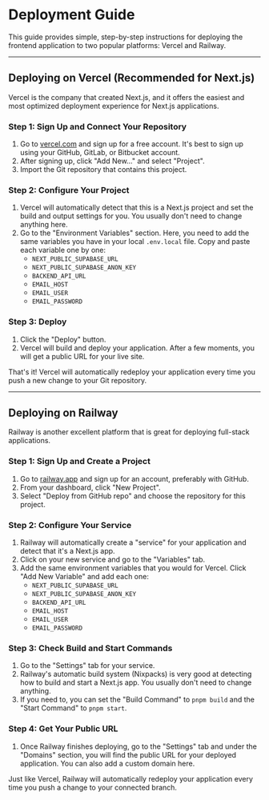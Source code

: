 # Deployment Guide

This guide provides simple, step-by-step instructions for deploying the frontend application to two popular platforms: Vercel and Railway.

---

## Deploying on Vercel (Recommended for Next.js)

Vercel is the company that created Next.js, and it offers the easiest and most optimized deployment experience for Next.js applications.

### Step 1: Sign Up and Connect Your Repository

1.  Go to [vercel.com](https://vercel.com/) and sign up for a free account. It's best to sign up using your GitHub, GitLab, or Bitbucket account.
2.  After signing up, click "Add New..." and select "Project".
3.  Import the Git repository that contains this project.

### Step 2: Configure Your Project

1.  Vercel will automatically detect that this is a Next.js project and set the build and output settings for you. You usually don't need to change anything here.
2.  Go to the "Environment Variables" section. Here, you need to add the same variables you have in your local `.env.local` file. Copy and paste each variable one by one:
    - `NEXT_PUBLIC_SUPABASE_URL`
    - `NEXT_PUBLIC_SUPABASE_ANON_KEY`
    - `BACKEND_API_URL`
    - `EMAIL_HOST`
    - `EMAIL_USER`
    - `EMAIL_PASSWORD`

### Step 3: Deploy

1.  Click the "Deploy" button.
2.  Vercel will build and deploy your application. After a few moments, you will get a public URL for your live site.

That's it! Vercel will automatically redeploy your application every time you push a new change to your Git repository.

---

## Deploying on Railway

Railway is another excellent platform that is great for deploying full-stack applications.

### Step 1: Sign Up and Create a Project

1.  Go to [railway.app](https://railway.app/) and sign up for an account, preferably with GitHub.
2.  From your dashboard, click "New Project".
3.  Select "Deploy from GitHub repo" and choose the repository for this project.

### Step 2: Configure Your Service

1.  Railway will automatically create a "service" for your application and detect that it's a Next.js app.
2.  Click on your new service and go to the "Variables" tab.
3.  Add the same environment variables that you would for Vercel. Click "Add New Variable" and add each one:
    - `NEXT_PUBLIC_SUPABASE_URL`
    - `NEXT_PUBLIC_SUPABASE_ANON_KEY`
    - `BACKEND_API_URL`
    - `EMAIL_HOST`
    - `EMAIL_USER`
    - `EMAIL_PASSWORD`

### Step 3: Check Build and Start Commands

1.  Go to the "Settings" tab for your service.
2.  Railway's automatic build system (Nixpacks) is very good at detecting how to build and start a Next.js app. You usually don't need to change anything.
3.  If you need to, you can set the "Build Command" to `pnpm build` and the "Start Command" to `pnpm start`.

### Step 4: Get Your Public URL

1.  Once Railway finishes deploying, go to the "Settings" tab and under the "Domains" section, you will find the public URL for your deployed application. You can also add a custom domain here.

Just like Vercel, Railway will automatically redeploy your application every time you push a change to your connected branch.
